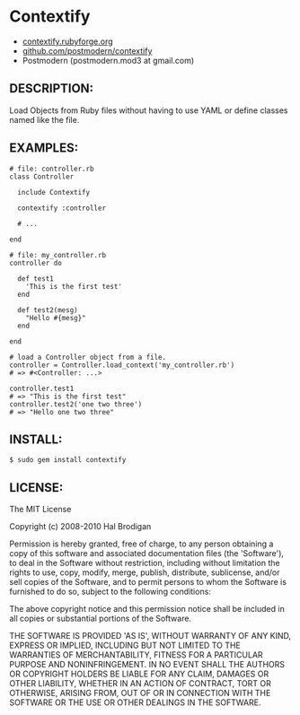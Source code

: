 # Contextify

* [contextify.rubyforge.org](http://contextify.rubyforge.org/)
* [github.com/postmodern/contextify](http://github.com/postmodern/contextify/)
* Postmodern (postmodern.mod3 at gmail.com)

## DESCRIPTION:

Load Objects from Ruby files without having to use YAML or define
classes named like the file.

## EXAMPLES:

    # file: controller.rb
    class Controller
  
      include Contextify
    
      contextify :controller
    
      # ...
    
    end

    # file: my_controller.rb
    controller do
  
      def test1
        'This is the first test'
      end
  
      def test2(mesg)
        "Hello #{mesg}"
      end

    end

    # load a Controller object from a file.
    controller = Controller.load_context('my_controller.rb')
    # => #<Controller: ...>

    controller.test1
    # => "This is the first test"
    controller.test2('one two three')
    # => "Hello one two three"

## INSTALL:

    $ sudo gem install contextify

## LICENSE:

The MIT License

Copyright (c) 2008-2010 Hal Brodigan

Permission is hereby granted, free of charge, to any person obtaining
a copy of this software and associated documentation files (the
'Software'), to deal in the Software without restriction, including
without limitation the rights to use, copy, modify, merge, publish,
distribute, sublicense, and/or sell copies of the Software, and to
permit persons to whom the Software is furnished to do so, subject to
the following conditions:

The above copyright notice and this permission notice shall be
included in all copies or substantial portions of the Software.

THE SOFTWARE IS PROVIDED 'AS IS', WITHOUT WARRANTY OF ANY KIND,
EXPRESS OR IMPLIED, INCLUDING BUT NOT LIMITED TO THE WARRANTIES OF
MERCHANTABILITY, FITNESS FOR A PARTICULAR PURPOSE AND NONINFRINGEMENT.
IN NO EVENT SHALL THE AUTHORS OR COPYRIGHT HOLDERS BE LIABLE FOR ANY
CLAIM, DAMAGES OR OTHER LIABILITY, WHETHER IN AN ACTION OF CONTRACT,
TORT OR OTHERWISE, ARISING FROM, OUT OF OR IN CONNECTION WITH THE
SOFTWARE OR THE USE OR OTHER DEALINGS IN THE SOFTWARE.
